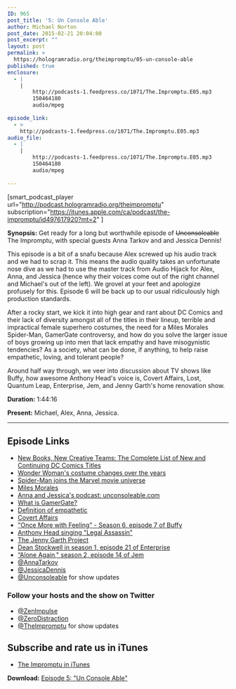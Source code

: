 ```yaml
---
ID: 965
post_title: '5: Un Console Able'
author: Michael Norton
post_date: 2015-02-21 20:04:00
post_excerpt: ""
layout: post
permalink: >
  https://hologramradio.org/theimpromptu/05-un-console-able
published: true
enclosure:
  - |
    |
        http://podcasts-1.feedpress.co/1071/The.Impromptu.E05.mp3
        150464180
        audio/mpeg
        
episode_link:
  - >
    http://podcasts-1.feedpress.co/1071/The.Impromptu.E05.mp3
audio_file:
  - |
    |
        http://podcasts-1.feedpress.co/1071/The.Impromptu.E05.mp3
        150464180
        audio/mpeg
        
---
```

[smart_podcast_player url="http://podcast.hologramradio.org/theimpromptu" subscription="https://itunes.apple.com/ca/podcast/the-impromptu/id497617920?mt=2" ]

__Synopsis:__ Get ready for a long but worthwhile episode of <strike>Unconsoleable</strike> The Impromptu, with special guests Anna Tarkov and and Jessica Dennis!

This episode is a bit of a snafu because Alex screwed up his audio track and we had to scrap it. This means the audio quality takes an unfortunate nose dive as we had to use the master track from Audio Hijack for Alex, Anna, and Jessica (hence why their voices come out of the right channel and Michael's out of the left). We grovel at your feet and apologize profusely for this. Episode 6 will be back up to our usual ridiculously high production standards.

After a rocky start, we kick it into high gear and rant about DC Comics and their lack of diversity amongst all of the titles in their lineup, terrible and impractical female superhero costumes, the need for a Miles Morales Spider-Man, GamerGate controversy, and how do you solve the larger issue of boys growing up into men that lack empathy and have misogynistic tendencies? As a society, what can be done, if anything, to help raise empathetic, loving, and tolerant people?

Around half way through, we veer into discussion about TV shows like Buffy, how awesome Anthony Head's voice is, Covert Affairs, Lost, Quantum Leap, Enterprise, Jem, and Jenny Garth's home renovation show.

__Duration:__ 1:44:16

__Present:__ Michael, Alex, Anna, Jessica.

_________

## Episode Links

- [New Books, New Creative Teams: The Complete List of New and Continuing DC Comics Titles](http://www.dccomics.com/blog/2015/02/06/new-books-new-creative-teams-the-complete-list-of-new-and-continuing-dc-comics)
- [Wonder Woman's costume changes over the years](http://www.comicbookmovie.com/wonder_woman/news/?a=32383)
- [Spider-Man joins the Marvel movie universe](http://marvel.com/news/movies/24062/sony_pictures_entertainment_brings_marvel_studios_into_the_amazing_world_of_spider-man)
- [Miles Morales](https://en.wikipedia.org/wiki/Spider-Man_(Miles_Morales))
- [Anna and Jessica's podcast: unconsoleable.com](http://www.unconsoleable.com/)
- [What is GamerGate?](https://en.wikipedia.org/wiki/Gamergate_controversy)
- [Definition of empathetic](http://dictionary.reference.com/browse/empathetic)
- [Covert Affairs](http://www.imdb.com/title/tt1495708/?ref_=fn_al_tt_6)
- ["Once More with Feeling" - Season 6, episode 7 of Buffy](https://www.youtube.com/watch?v=CpVSUytGd98)
- [Anthony Head singing "Legal Assassin"](https://www.youtube.com/watch?v=9He9WlFDXqw)
- [The Jenny Garth Project](https://www.youtube.com/watch?v=GGCg_h7iowQ)
- [Dean Stockwell in season 1, episode 21 of Enterprise](http://m.imdb.com/title/tt0572202/?ref_=m_ttep_ep_ep21)
- [“Alone Again," season 2, episode 14 of Jem](https://zerodistraction.com/alone-again/)
- [@AnnaTarkov](https://twitter.com/annatarkov)
- [@JessicaDennis](https://twitter.com/jessicadennis)
- [@Unconsoleable](https://twitter.com/unconsoleable) for show updates

### Follow your hosts and the show on Twitter
- [@ZenImpulse](https://twitter.com/zenimpule)
- [@ZeroDistraction](https://twitter.com/zerodistraction)
- [@TheImpromptu](https://twitter.com/theimpromptu) for show updates

## Subscribe and rate us in iTunes

- [The Impromptu in iTunes](https://itunes.apple.com/ca/podcast/the-impromptu/id497617920?mt=2)

__Download:__ [Episode 5: "Un Console Able"](http://podcasts-1.feedpress.co/1071/The.Impromptu.E05.mp3)